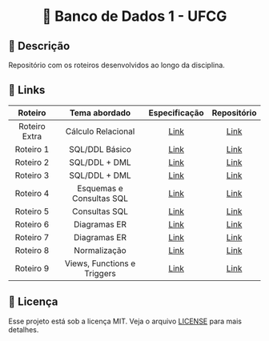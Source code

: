 <h1 align="center">
  <p> 🎲 Banco de Dados 1 - UFCG </p>
</h1>

## 📝 Descrição

Repositório com os roteiros desenvolvidos ao longo da disciplina.

## 🔗 Links

Roteiro | Tema abordado | Especificação | Repositório
:--: | :--: | :--: | :--:
Roteiro Extra | Cálculo Relacional | [Link](Especificacoes/Calculo_Relacional_Exercicios.pdf) | [Link](Roteiros/RoteiroExtra-Calculo-Relacional) 
Roteiro 1 | SQL/DDL Básico | [Link](Especificacoes/Roteiro1.pdf) | [Link](Roteiros/Roteiro1-SQL-DDL-Basico)
Roteiro 2 | SQL/DDL + DML | [Link](Especificacoes/Roteiro2.pdf) | [Link](Roteiros/Roteiro2-SQL-DML)  
Roteiro 3 | SQL/DDL + DML | [Link](Especificacoes/Roteiro3.pdf) | [Link](Roteiros/Roteiro3-SQL-DML)   
Roteiro 4 | Esquemas e Consultas SQL | [Link](Especificacoes/Roteiro4.pdf) | [Link](Roteiros/Roteiro4-Consultas-SQL-Parte1)   
Roteiro 5 | Consultas SQL | [Link](Especificacoes/Roteiro5.pdf) | [Link](Roteiros/Roteiro5-Consultas-SQL-Parte2)   
Roteiro 6 | Diagramas ER | [Link](Especificacoes/Roteiro6.pdf) | [Link](Roteiros/Roteiro6-Diagramas-ER-Parte1)
Roteiro 7 | Diagramas ER | [Link](Especificacoes/Roteiro7.pdf) | [Link](Roteiros/Roteiro7-Diagramas-ER-Parte2)
Roteiro 8 | Normalização | [Link](Especificacoes/Roteiro8.pdf) | [Link](Roteiros/Roteiro8-Normalizacao)
Roteiro 9 | Views, Functions e Triggers | [Link](Especificacoes/Roteiro9.pdf) | [Link](Roteiros/Roteiro9-Views-Functions-Triggers) 

## 📃 Licença

Esse projeto está sob a licença MIT. Veja o arquivo [LICENSE](LICENSE) para mais detalhes.
